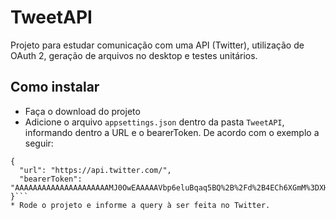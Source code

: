 # TweetAPI

Projeto para estudar comunicação com uma API (Twitter), utilização de OAuth 2, geração de arquivos no desktop e testes unitários.

## Como instalar
* Faça o download do projeto
* Adicione o arquivo `appsettings.json` dentro da pasta `TweetAPI`, informando dentro a URL e o bearerToken. De acordo com o exemplo a seguir:
```
{
  "url": "https://api.twitter.com/",
  "bearerToken": "AAAAAAAAAAAAAAAAAAAAAMJ0OwEAAAAAVbp6eluBqaq5BQ%2B%2Fd%2B4ECh6XGmM%3DXHyIfa9VAkAD6GXoycoqAdOtpHSJBojWi0L2O49Zocg39agCnF"
}```
* Rode o projeto e informe a query à ser feita no Twitter.
